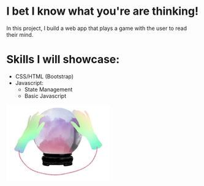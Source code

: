 # I bet I know what you're are thinking!
In this project, I build a web app that plays a game with the user to read their mind. 



# Skills I will showcase: 
 - CSS/HTML (Bootstrap)
 - Javascript: 
    - State Management
    - Basic Javascript

![](/img/fortuneTellerHandsAndBall.webp)

 
